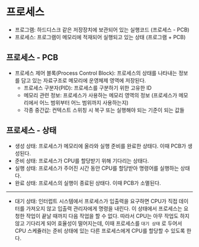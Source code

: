 # 프로세스
- 프로그램: 하드디스크 같은 저장장치에 보관되어 있는 실행코드 (프로세스 - PCB)
- 프로세스: 프로그램이 메모리에 적재되어 실행되고 있는 상태 (프로그램 + PCB)

## 프로세스 - PCB
- 프로세스 제어 블록(Process Control Block): 프로세스의 상태를 나타내는 정보를 담고 있는 자료구조로 메모리에 운영체제 영역에 저장된다.
  - 프로세스 구분자(PID): 프로세스를 구분하기 위한 고유한 ID
  - 메모리 관련 정보: 프로세스가 사용하는 메모리 영역의 정보 (프로세스가 메모리에서 어느 범위부터 어느 범위까지 사용하는지)
  - 각종 중간값: 컨텍스트 스위칭 시 복구 또는 실행해야 되는 기준이 되는 값들

## 프로세스 - 상태
- 생성 상태: 프로세스가 메모리에 올라와 실행 준비를 완료한 상태다. 이때 PCB가 생성된다.
- 준비 상태: 프로세스가 CPU를 할당받기 위해 기다리는 상태다.
- 실행 상태: 프로세스가 주어진 시간 동안 CPU를 할당받아 명령어를 실행하는 상태다.
- 완료 상태: 프로세스의 실행이 종료된 상태다. 이때 PCB가 소멸된다.
___
- 대기 상태: 인터럽트 시스템에서 프로세스가 입출력을 요구하면 CPU가 직접 데이터를 가져오지 않고 입출력 관리자에게 명령을 내린다. 이 상태에서
프로세스는 요청한 작업이 끝날 때까지 다음 작업을 할 수 없다. 따라서 CPU는 아무 작업도 하지 않고 기다리게 되어 효율성이 떨어지는데, 이때 프로세스를 `대기 상태`
로 두어서 CPU 스케쥴러는 준비 상태에 있는 다른 프로세스에게 CPU를 할당할 수 있도록 한다.